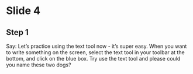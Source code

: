 # Slide 4

## Step 1

Say: Let’s practice using the text tool now - it’s super easy.  When you want to write something on the screen, select the text tool in your toolbar at the bottom, and click on the blue box. Try use the text tool and please could you name these two dogs?

